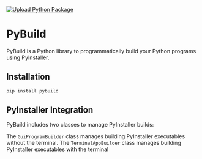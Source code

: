 [![Upload Python Package](https://github.com/A-Boring-Square/PyBuild/actions/workflows/python-publish.yml/badge.svg)](https://github.com/A-Boring-Square/PyBuild/actions/workflows/python-publish.yml)

# PyBuild


PyBuild is a Python library to programmatically build your Python programs using PyInstaller.


## Installation


```bash
pip install pybuild
```


## PyInstaller Integration


PyBuild includes two classes to manage PyInstaller builds:

The `GuiProgramBuilder` class manages building PyInstaller executables without the terminal.
The `TerminalAppBuilder` class manages building PyInstaller executables with the terminal
